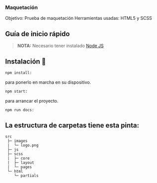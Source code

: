 ### Maquetación

Objetivo: Prueba de maquetación 
Herramientas usadas: HTML5 y SCSS

## Guía de inicio rápido

> **NOTA:** Necesario tener instalado [Node JS](https://nodejs.org/)

## Instalación 🔧
```bash
npm install: 
```
para ponerlo en marcha en su dispositivo.

```bash
npm start: 
```
para arrancar el proyecto.

```bash
npm run docs: 
```

## La estructura de carpetas tiene esta pinta:

```
src
 ├─ images
 |  └─ logo.png
 ├─ js
 ├─ scss
 |  ├─ core
 |  ├─ layout
 |  └─ pages
 └─ html
    └─ partials
```

